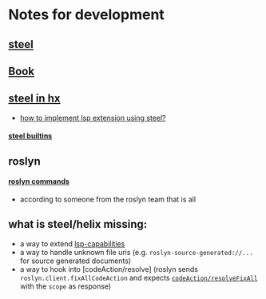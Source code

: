 # Notes for development

## [steel](https://github.com/mattwparas/steel)

## [Book](https://mattwparas.github.io/steel/book/)

## [steel in hx](https://github.com/jdrst/helix/blob/steel-and-pull-diagnostics/STEEL.md)

- [how to implement lsp extension using steel?](https://github.com/mattwparas/steel/discussions/416)

#### [steel builtins](https://github.com/jdrst/helix/blob/steel-and-pull-diagnostics/steel-docs.md)


## roslyn

#### [roslyn commands](https://github.com/dotnet/vscode-csharp/blob/main/src/lsptoolshost/server/roslynProtocol.ts)

- according to someone from the roslyn team that is all

## what is steel/helix missing:

- a way to extend [lsp-capabilities](https://github.com/mattwparas/helix/issues/58)
- a way to handle unknown file uris (e.g. `roslyn-source-generated://...` for source generated documents)
- a way to hook into [codeAction/resolve] (roslyn sends `roslyn.client.fixAllCodeAction` and expects [`codeAction/resolveFixAll`](https://github.com/dotnet/vscode-csharp/blob/eda86add4c0b031cd8f9af52190849632a7ca427/src/lsptoolshost/server/roslynProtocol.ts#L339) with the `scope` as response)

